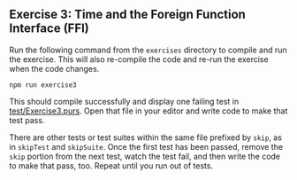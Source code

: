 ## Exercise 3: Time and the Foreign Function Interface (FFI)

Run the following command from the `exercises` directory to compile and run the exercise. This will also re-compile the code and re-run the exercise when the code changes.

```
npm run exercise3
```

This should compile successfully and display one failing test in [test/Exercise3.purs](test/Exercise3.purs). Open that file in your editor and write code to make that test pass.

There are other tests or test suites within the same file prefixed by `skip`, as in `skipTest` and `skipSuite`. Once the first test has been passed, remove the `skip` portion from the next test, watch the test fail, and then write the code to make that pass, too. Repeat until you run out of tests.
